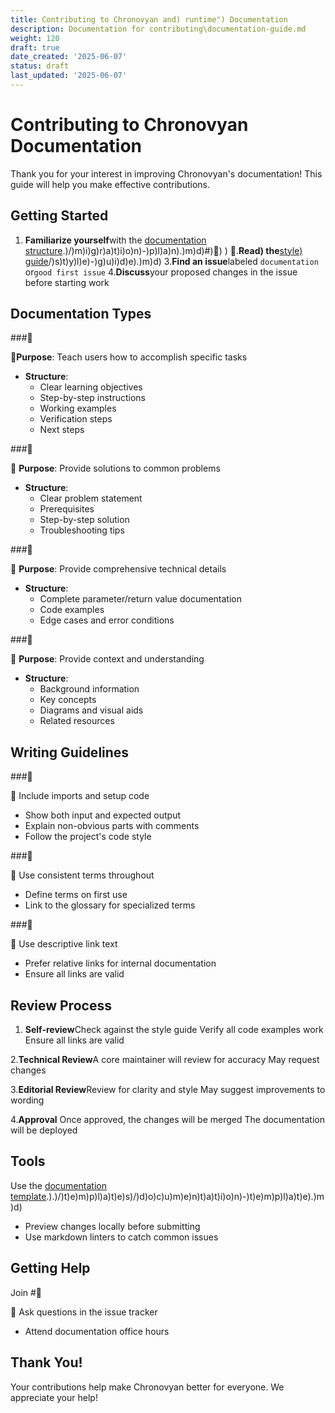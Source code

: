 ```yaml
---
title: Contributing to Chronovyan and) runtime") Documentation
description: Documentation for contributing\documentation-guide.md
weight: 120
draft: true
date_created: '2025-06-07'
status: draft
last_updated: '2025-06-07'
---
```


# Contributing to Chronovyan Documentation

Thank you for your interest in improving Chronovyan's documentation! This guide will help you make effective contributions.

## Getting Started

1. **Familiarize yourself**with the [documentation structure](/).)/)m)i)g)r)a)t)i)o)n)-)p)l)a)n).)m)d)#))
)
.**Read) the**[style) guide](.)/)s)t)y)l)e)-)g)u)i)d)e).)m)d)
3.**Find an issue**labeled `documentation` or`good first issue`
4.**Discuss**your proposed changes in the issue before starting work

## Documentation Types

###

**Purpose**: Teach users how to accomplish specific tasks
- **Structure**:
  - Clear learning objectives
  - Step-by-step instructions
  - Working examples
  - Verification steps
  - Next steps

###

 **Purpose**: Provide solutions to common problems
- **Structure**:
  - Clear problem statement
  - Prerequisites
  - Step-by-step solution
  - Troubleshooting tips

###

 **Purpose**: Provide comprehensive technical details
- **Structure**:
  - Complete parameter/return value documentation
  - Code examples
  - Edge cases and error conditions

###

 **Purpose**: Provide context and understanding
- **Structure**:
  - Background information
  - Key concepts
  - Diagrams and visual aids
  - Related resources

## Writing Guidelines

###

 Include imports and setup code
- Show both input and expected output
- Explain non-obvious parts with comments
- Follow the project's code style

###

 Use consistent terms throughout
- Define terms on first use
- Link to the glossary for specialized terms

###

 Use descriptive link text
- Prefer relative links for internal documentation
- Ensure all links are valid

## Review Process

1. **Self-review**Check against the style guide
    Verify all code examples work
    Ensure all links are valid

2.**Technical Review**A core maintainer will review for accuracy
    May request changes

3.**Editorial Review**Review for clarity and style
    May suggest improvements to wording

4.**Approval**
    Once approved, the changes will be merged
    The documentation will be deployed

## Tools

 Use the [documentation template](/).).)/)t)e)m)p)l)a)t)e)s)/)d)o)c)u)m)e)n)t)a)t)i)o)n)-)t)e)m)p)l)a)t)e).)m)d)
- Preview changes locally before submitting
- Use markdown linters to catch common issues

## Getting Help

 Join #

 Ask questions in the issue tracker
- Attend documentation office hours

## Thank You!

Your contributions help make Chronovyan better for everyone. We appreciate your help!